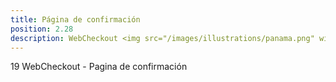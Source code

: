 ```yaml
---
title: Página de confirmación
position: 2.28
description: WebCheckout <img src="/images/illustrations/panama.png" width="50">
---
```


19 WebCheckout - Pagina de confirmación
